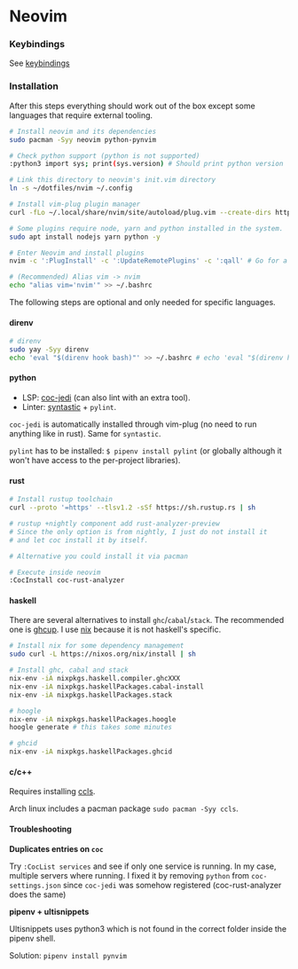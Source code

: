 # Neovim

### Keybindings

See [keybindings](./keybindings.md)

### Installation

After this steps everything should work out of the box except some languages that require external tooling.

```bash
# Install neovim and its dependencies
sudo pacman -Syy neovim python-pynvim

# Check python support (python is not supported)
:python3 import sys; print(sys.version) # Should print python version

# Link this directory to neovim's init.vim directory
ln -s ~/dotfiles/nvim ~/.config

# Install vim-plug plugin manager
curl -fLo ~/.local/share/nvim/site/autoload/plug.vim --create-dirs https://raw.githubusercontent.com/junegunn/vim-plug/master/plug.vim

# Some plugins require node, yarn and python installed in the system.
sudo apt install nodejs yarn python -y

# Enter Neovim and install plugins
nvim -c ':PlugInstall' -c ':UpdateRemotePlugins' -c ':qall' # Go for a coffee or tea..

# (Recommended) Alias vim -> nvim
echo "alias vim='nvim'" >> ~/.bashrc
```

The following steps are optional and only needed for specific languages.

#### direnv

```bash
# direnv
sudo yay -Syy direnv
echo 'eval "$(direnv hook bash)"' >> ~/.bashrc # echo 'eval "$(direnv hook zsh)"' >> ~/.bashrc
```

#### python

- LSP: [coc-jedi](https://github.com/pappasam/coc-jedi) (can also lint with an extra tool).
- Linter: [syntastic](https://github.com/vim-syntastic/syntastic) + `pylint`.

`coc-jedi` is automatically installed through vim-plug (no need to run anything like in rust). Same for `syntastic`.

`pylint` has to be installed: `$ pipenv install pylint` (or globally although it won't have access to the per-project libraries).

#### rust

```bash
# Install rustup toolchain
curl --proto '=https' --tlsv1.2 -sSf https://sh.rustup.rs | sh

# rustup +nightly component add rust-analyzer-preview
# Since the only option is from nightly, I just do not install it
# and let coc install it by itself.

# Alternative you could install it via pacman

# Execute inside neovim
:CocInstall coc-rust-analyzer
```

#### haskell

There are several alternatives to install `ghc`/`cabal`/`stack`. The recommended one is [ghcup](https://www.haskell.org/ghcup/).
I use [nix](https://nixos.org/) because it is not haskell's specific.

```bash
# Install nix for some dependency management
sudo curl -L https://nixos.org/nix/install | sh

# Install ghc, cabal and stack
nix-env -iA nixpkgs.haskell.compiler.ghcXXX
nix-env -iA nixpkgs.haskellPackages.cabal-install
nix-env -iA nixpkgs.haskellPackages.stack

# hoogle
nix-env -iA nixpkgs.haskellPackages.hoogle
hoogle generate # this takes some minutes

# ghcid
nix-env -iA nixpkgs.haskellPackages.ghcid
```

#### c/c++

Requires installing [ccls](https://github.com/MaskRay/ccls/wiki).

Arch linux includes a pacman package `sudo pacman -Syy ccls`.

#### Troubleshooting

__Duplicates entries on `coc`__

Try `:CocList services` and see if only one service is running. In my case, multiple servers where running. I fixed it by removing `python` from `coc-settings.json` since `coc-jedi` was somehow registered (coc-rust-analyzer does the same)

__pipenv + ultisnippets__

Ultisnippets uses python3 which is not found in the correct folder inside the pipenv shell.

Solution: `pipenv install pynvim`
